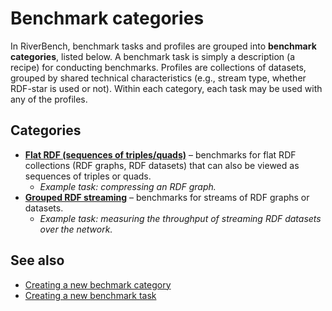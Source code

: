 # Benchmark categories

In RiverBench, benchmark tasks and profiles are grouped into **benchmark categories**, listed below. A benchmark task is simply a description (a recipe) for conducting benchmarks. Profiles are collections of datasets, grouped by shared technical characteristics (e.g., stream type, whether RDF-star is used or not). Within each category, each task may be used with any of the profiles.

## Categories

- **[Flat RDF (sequences of triples/quads)](flat/index.md)** – benchmarks for flat RDF collections (RDF graphs, RDF datasets) that can also be viewed as sequences of triples or quads.
    - *Example task: compressing an RDF graph.*
- **[Grouped RDF streaming](stream/index.md)** – benchmarks for streams of RDF graphs or datasets.
    - *Example task: measuring the throughput of streaming RDF datasets over the network.*

## See also

- [Creating a new bechmark category](../documentation/categories.md)
- [Creating a new benchmark task](../documentation/creating-new-task.md)
